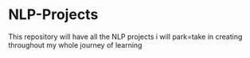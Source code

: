 # NLP-Projects
This repository will have all the NLP projects i will park=take in creating throughout my whole journey of learning 
